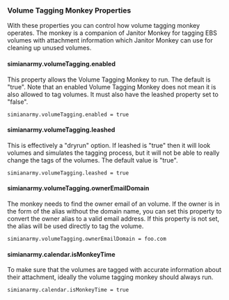 ### Volume Tagging Monkey Properties
With these properties you can control how volume tagging monkey operates. The monkey is a companion of Janitor Monkey for tagging EBS volumes with attachment information which Janitor Monkey can use for cleaning up unused volumes.

#### simianarmy.volumeTagging.enabled
This property allows the Volume Tagging Monkey to run. The default is "true". Note that an enabled Volume Tagging Monkey does not mean it is also allowed to tag volumes. It must also have the leashed property set to "false".
```
simianarmy.volumeTagging.enabled = true
```

#### simianarmy.volumeTagging.leashed
This is effectively a "dryrun" option. If leashed is "true" then it will look volumes and simulates the tagging process, but it will not be able to really change the tags of the volumes. The default value is "true".
```
simianarmy.volumeTagging.leashed = true
```

#### simianarmy.volumeTagging.ownerEmailDomain
The monkey needs to find the owner email of an volume. If the owner is in the form of the alias without the domain name, you can set this property to convert the owner alias to a valid email address. If this property is not set, the alias will be used directly to tag the volume.
```
simianarmy.volumeTagging.ownerEmailDomain = foo.com
```

#### simianarmy.calendar.isMonkeyTime
To make sure that the volumes are tagged with accurate information about their attachment, ideally the volume tagging monkey should always run.
```
simianarmy.calendar.isMonkeyTime = true
```
